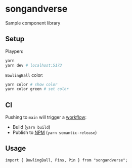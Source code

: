 # songandverse

Sample component library

## Setup

Playpen:

```sh
yarn
yarn dev # localhost:5173
```

`BowlingBall` color:

```sh
yarn color # show color
yarn color green # set color
```

## CI

Pushing to `main` will trigger a [workflow](https://github.com/jonbri/songandverse/tree/main/.github/workflows):

- Build (`yarn build`)
- Publish to [NPM](https://www.npmjs.com/package/songandverse) (`yarn semantic-release`)

## Usage

```tsx
import { BowlingBall, Pins, Pin } from "songandverse";
```
